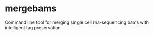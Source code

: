 # mergebams
Command line tool for merging single cell rna-sequencing bams with intelligent tag preservation
